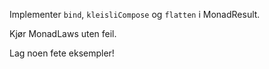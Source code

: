 Implementer `bind`, `kleisliCompose` og `flatten` i MonadResult.

Kjør MonadLaws uten feil.

Lag noen fete eksempler!

